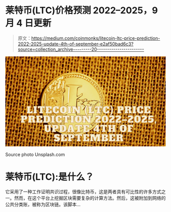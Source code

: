 # 莱特币(LTC)价格预测 2022–2025，9 月 4 日更新

> 原文：<https://medium.com/coinmonks/litecoin-ltc-price-prediction-2022-2025-update-4th-of-september-e2af50bad6c3?source=collection_archive---------20----------------------->

![](img/f19f8f9c5f79286bf4912e31bc59cdbd.png)

Source photo Unsplash.com

# 莱特币(LTC):是什么？

它采用了一种工作证明共识过程，很像比特币，这是两者具有可比性的许多方式之一。然而，在这个平台上挖掘区块需要复杂的计算方法。然后，这被附加到网络的公共分类账，被称为区块链。该脚本…